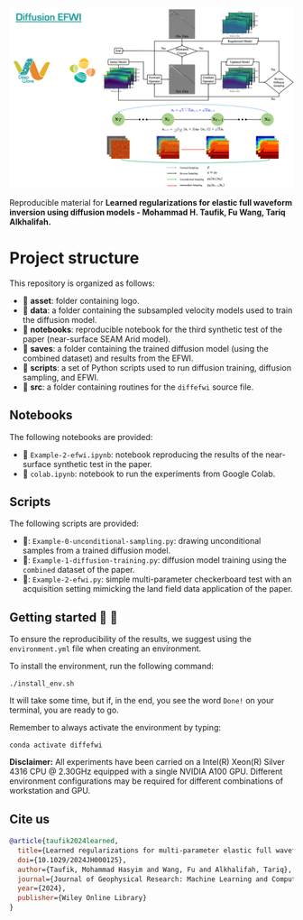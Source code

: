 ![LOGO](https://github.com/DeepWave-KAUST/diffefwi/blob/main/asset/diffefwi.png)

Reproducible material for  **Learned regularizations for elastic full waveform inversion using diffusion models - Mohammad H. Taufik, Fu Wang, Tariq Alkhalifah.**

# Project structure
This repository is organized as follows:

* :open_file_folder: **asset**: folder containing logo.
* :open_file_folder: **data**: a folder containing the subsampled velocity models used to train the diffusion model.
* :open_file_folder: **notebooks**: reproducible notebook for the third synthetic test of the paper (near-surface SEAM Arid model).
* :open_file_folder: **saves**: a folder containing the trained diffusion model (using the combined dataset) and results from the EFWI.
* :open_file_folder: **scripts**: a set of Python scripts used to run diffusion training, diffusion sampling, and EFWI.
* :open_file_folder: **src**: a folder containing routines for the `diffefwi` source file.

## Notebooks
The following notebooks are provided:

- :orange_book: ``Example-2-efwi.ipynb``: notebook reproducing the results of the near-surface synthetic test in the paper.
- :orange_book: ``colab.ipynb``: notebook to run the experiments from Google Colab.

## Scripts
The following scripts are provided:

- 📝: ``Example-0-unconditional-sampling.py``: drawing unconditional samples from a trained diffusion model.
- 📝: ``Example-1-diffusion-training.py``: diffusion model training using the `combined` dataset of the paper.
- 📝: ``Example-2-efwi.py``: simple multi-parameter checkerboard test with an acquisition setting mimicking the land field data application of the paper.

## Getting started :space_invader: :robot:
To ensure the reproducibility of the results, we suggest using the `environment.yml` file when creating an environment.

To install the environment, run the following command:
```
./install_env.sh
```
It will take some time, but if, in the end, you see the word `Done!` on your terminal, you are ready to go. 

Remember to always activate the environment by typing:
```
conda activate diffefwi
```

**Disclaimer:** All experiments have been carried on a Intel(R) Xeon(R) Silver 4316 CPU @ 2.30GHz equipped with a single NVIDIA A100 GPU. Different environment 
configurations may be required for different combinations of workstation and GPU.


## Cite us 
```bibtex
@article{taufik2024learned,
  title={Learned regularizations for multi-parameter elastic full waveform inversion using diffusion models}, 
  doi={10.1029/2024JH000125},
  author={Taufik, Mohammad Hasyim and Wang, Fu and Alkhalifah, Tariq},
  journal={Journal of Geophysical Research: Machine Learning and Computation},
  year={2024},
  publisher={Wiley Online Library}
}

